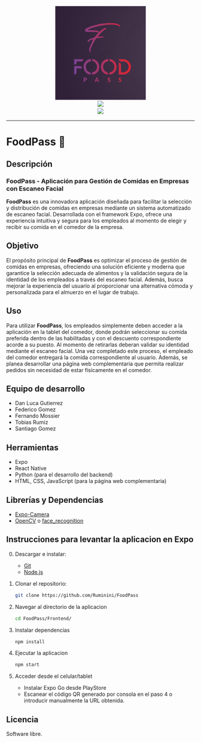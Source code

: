 <!-- README --->

<div align="center">
    <img src="./Frontend/public/images/FoodPass-Logo.png" height="250">
</div>
<div align="center">
   <a href="https://https://github.com/Ruminini/FoodPass">
      <img src="https://img.shields.io/badge/FoodPass-blue" height="20">
   </a>
</div>
<div align="center">
   <a>
      <img src="https://img.shields.io/badge/Estado-En%20Desarrollo-green" height="20">
   </a>
</div>
<hr>

# FoodPass 🍲

## Descripción

### **FoodPass** - Aplicación para Gestión de Comidas en Empresas con Escaneo Facial

**FoodPass** es una innovadora aplicación diseñada para facilitar la selección y distribución de comidas en empresas mediante un sistema automatizado de escaneo facial. Desarrollada con el framework Expo, ofrece una experiencia intuitiva y segura para los empleados al momento de elegir y recibir su comida en el comedor de la empresa.

## Objetivo

El propósito principal de **FoodPass** es optimizar el proceso de gestión de comidas en empresas, ofreciendo una solución eficiente y moderna que garantice la selección adecuada de alimentos y la validación segura de la identidad de los empleados a través del escaneo facial. Además, busca mejorar la experiencia del usuario al proporcionar una alternativa cómoda y personalizada para el almuerzo en el lugar de trabajo.

## Uso

Para utilizar **FoodPass**, los empleados simplemente deben acceder a la aplicación en la tablet del comedor, donde podrán seleccionar su comida preferida dentro de las habilitadas y con el descuento correspondiente acorde a su puesto. Al momento de retirarlas deberan validar su identidad mediante el escaneo facial. Una vez completado este proceso, el empleado del comedor entregará la comida correspondiente al usuario. Además, se planea desarrollar una página web complementaria que permita realizar pedidos sin necesidad de estar físicamente en el comedor.

## Equipo de desarrollo

- Dan Luca Gutierrez
- Federico Gomez
- Fernando Mossier
- Tobias Rumiz
- Santiago Gomez

## Herramientas

- Expo
- React Native
- Python (para el desarrollo del backend)
- HTML, CSS, JavaScript (para la página web complementaria)

## Librerías y Dependencias
- [Expo-Camera](https://docs.expo.dev/versions/latest/sdk/camera/)
- [OpenCV](https://opencv.org/) o [face_recognition](https://github.com/ageitgey/face_recognition)

## Instrucciones para levantar la aplicacion en Expo

0. Descargar e instalar:  
    - [Git](https://git-scm.com/downloads ) 
    - [Node.js](https://nodejs.org/)

1. Clonar el repositorio:
   ```sh
   git clone https://github.com/Ruminini/FoodPass
   ```

2. Navegar al directorio de la aplicacion
    ```sh
    cd FoodPass/Frontend/
    ```

3. Instalar dependencias
    ```sh
    npm install
    ```

4. Ejecutar la aplicacion
    ```sh
    npm start
    ```

5. Acceder desde el celular/tablet
    - Instalar Expo Go desde PlayStore
    - Escanear el código QR generado por consola en el paso 4 o introducir manualmente la URL obtenida.


## Licencia

Software libre.